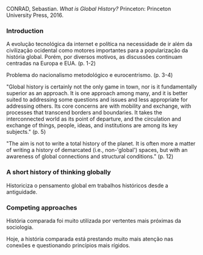 CONRAD, Sebastian. _What is Global History?_ Princeton: Princeton University Press, 2016.

### Introduction
A evolução tecnológica da internet e política na necessidade de ir além da civilização ocidental como motores importantes para a popularização da história global. Porém, por diversos motivos, as discussões continuam centradas na Europa e EUA. (p. 1-2)

Problema do nacionalismo metodológico e eurocentrismo. (p. 3-4)

"Global history is certainly not the only game in town, nor is it fundamentally superior as an approach. It is one approach among many, and it is better suited to addressing some questions and issues and less appropriate for addressing others. Its core concerns are with mobility and exchange, with processes that transcend borders and boundaries. It takes the interconnected world as its point of departure, and the circulation and exchange of things, people, ideas, and institutions are among its key subjects." (p. 5)

"The aim is not to write a total history of the planet. It is often more a matter of writing a history of demarcated (i.e., non-'global') spaces, but with an awareness of global connections and structural conditions." (p. 12)

### A short history of thinking globally
Historiciza o pensamento global em trabalhos históricos desde a antiguidade.

### Competing approaches
História comparada foi muito utilizada por vertentes mais próximas da sociologia.

Hoje, a história comparada está prestando muito mais atenção nas conexões e questionando princípios mais rígidos.
<!--stackedit_data:
eyJoaXN0b3J5IjpbMTQxMzk0NDE1OSwtODI4NzMyNDUsLTE4ND
g0MjgwODhdfQ==
-->